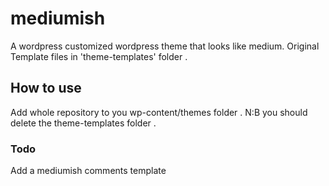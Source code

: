 # mediumish
A wordpress customized wordpress theme that looks like medium. Original Template files in 'theme-templates' folder .

## How to use 
Add whole repository to you wp-content/themes folder . 
N:B you should delete the theme-templates folder .

### Todo 
Add a mediumish comments template
